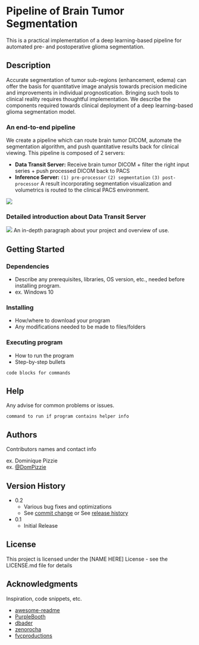 # Pipeline of Brain Tumor Segmentation

This is a practical implementation of a deep learning-based pipeline for automated pre- and postoperative glioma segmentation. 

## Description
Accurate segmentation of tumor sub-regions (enhancement, edema) can offer the basis for quantitative image analysis towards precision medicine and improvements in individual prognostication. Bringing such tools to clinical reality requires thoughtful implementation. We describe the components required towards clinical deployment of a deep learning-based glioma segmentation model.

### An end-to-end pipeline
We create a pipeline which can route brain tumor DICOM, automate the segmentation algorithm, and push quantitative results back for clinical viewing. This pipeline is composed of 2 servers:
* **Data Transit Server:**
Receive brain tumor DICOM + filter the right input series + push processed DICOM back to PACS
* **Inference Server:**
  `(1) pre-processor`
  `(2) segmentation`
  `(3) post-processor`
A result incorporating segmentation visualization and volumetrics is routed to the clinical PACS environment.

![](https://github.com/abenpy/BRATS_pipeline/blob/master/png/pipeline-1.png?raw=true)

### Detailed introduction about Data Transit Server
![](https://github.com/abenpy/BRATS_pipeline/blob/master/png/pipeline-2.png?raw=true)
An in-depth paragraph about your project and overview of use.

## Getting Started

### Dependencies

* Describe any prerequisites, libraries, OS version, etc., needed before installing program.
* ex. Windows 10

### Installing

* How/where to download your program
* Any modifications needed to be made to files/folders

### Executing program

* How to run the program
* Step-by-step bullets
```
code blocks for commands
```

## Help

Any advise for common problems or issues.
```
command to run if program contains helper info
```

## Authors

Contributors names and contact info

ex. Dominique Pizzie  
ex. [@DomPizzie](https://twitter.com/dompizzie)

## Version History

* 0.2
    * Various bug fixes and optimizations
    * See [commit change]() or See [release history]()
* 0.1
    * Initial Release

## License

This project is licensed under the [NAME HERE] License - see the LICENSE.md file for details

## Acknowledgments

Inspiration, code snippets, etc.
* [awesome-readme](https://github.com/matiassingers/awesome-readme)
* [PurpleBooth](https://gist.github.com/PurpleBooth/109311bb0361f32d87a2)
* [dbader](https://github.com/dbader/readme-template)
* [zenorocha](https://gist.github.com/zenorocha/4526327)
* [fvcproductions](https://gist.github.com/fvcproductions/1bfc2d4aecb01a834b46)
